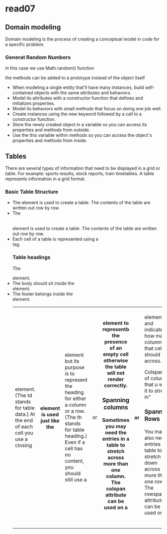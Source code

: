 # read07

## Domain modeling
Domain modeling is the process of creating a conceptual model in code for a specific problem.

### Generat Random Numbers

in this case we use Math.random() function

the methods can be added to a prototype instead of the object itself

* When modeling a single entity that'll have many instances, build self-contained objects with the same attributes and behaviors.
* Model its attributes with a constructor function that defines and initializes properties.
* Model its behaviors with small methods that focus on doing one job well.
* Create instances using the new keyword followed by a call to a constructor function.
* Store the newly created object in a variable so you can access its properties and methods from outside.
* Use the this variable within methods so you can access the object's properties and methods from inside.


## Tables

There are several types of information that need to be displayed in a grid or table. For example: sports results, stock reports, train timetables. A table represents information in a grid format.

### Basic Table Structure

* The <table> element is used to create a table. The contents of the table are written out row by row.
* The <table> element is used to create a table. The contents of the table are written out row by row.
* Each cell of a table is represented using a <td> element. (The td stands for table data.) At the end of each cell you use a closing </td> tag.

### Table headings 

The <th> element is used just like the <td> element but its purpose is to represent the heading for either a column or a row. (The th stands for table heading.) Even if a cell has no content, you should still use a <td> or <th> element to representb the presence of an empty cell otherwise the table will not render correctly.

### Spanning columns

Sometimes you may need the entries in a table to stretch across more than one column. The colspan attribute can be used on a <th> or <td> element and indicates how many columns that cell should run across.

Colspan="n of columns that u want it to strech in"

### Spanning Rows

You may also need entries in a table to stretch down across more than one row. The rowspan attribute can be used on a <th> or <td> element to indicate how many rows a cell should span down the table.

Rowspan="n of rows that u want it to strech in"

### Long tables

There are three elements that help distinguish between the main content of the table and the first and last rows

* The headings of the table should sit inside the <thead> element.
* The body should sit inside the <tbody> element.
*  The footer belongs inside the <tfoot> element.
